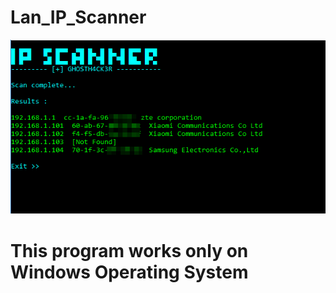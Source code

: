 # Lan_IP_Scanner

![screenshot](https://github.com/GH0STH4CKER/Lan_IP_Scanner/blob/main/Lan_IP_Scanner_SCREENSHOT1.png?raw=true)

# This program works only on Windows Operating System 
